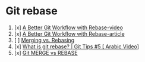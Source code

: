 # Git rebase 
1. [x] [A Better Git Workflow with Rebase-video](https://www.youtube.com/watch?v=f1wnYdLEpgI)
2. [x] [A Better Git Workflow with Rebase-article](https://www.themoderncoder.com/a-better-git-workflow-with-rebase/)
3. [ ] [Merging vs. Rebasing](https://www.atlassian.com/git/tutorials/merging-vs-rebasing#the-golden-rule-of-rebasing)
4. [x] [What is git rebase? | Git Tips #5 [ Arabic Video]](https://www.youtube.com/watch?v=CgB9Xdw74v0&t=204s)
5. [x] [Git MERGE vs REBASE](https://www.youtube.com/watch?v=CRlGDDprdOQ&list=PL55RiY5tL51poFMpbva1IqfO-pylwSNsN&index=5&t=0s)
